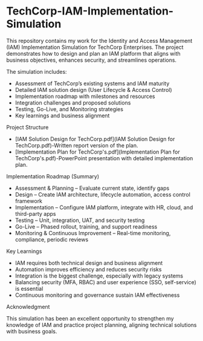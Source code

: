 # TechCorp-IAM-Implementation-Simulation
This repository contains my work for the Identity and Access Management (IAM) Implementation Simulation for TechCorp Enterprises. The project demonstrates how to design and plan an IAM platform that aligns with business objectives, enhances security, and streamlines operations.

The simulation includes:

- Assessment of TechCorp’s existing systems and IAM maturity
- Detailed IAM solution design (User Lifecycle & Access Control)
- Implementation roadmap with milestones and resources
- Integration challenges and proposed solutions
- Testing, Go-Live, and Monitoring strategies
- Key learnings and business alignment

Project Structure

- [IAM Solution Design for TechCorp.pdf](IAM Solution Design for TechCorp.pdf)-Written report version of the plan.
- [Implementation Plan for TechCorp's.pdf](Implementation Plan for TechCorp's.pdf)-PowerPoint presentation with detailed implementation plan.

Implementation Roadmap (Summary)

- Assessment & Planning – Evaluate current state, identify gaps
- Design – Create IAM architecture, lifecycle automation, access control framework
- Implementation – Configure IAM platform, integrate with HR, cloud, and third-party apps
- Testing – Unit, integration, UAT, and security testing
- Go-Live – Phased rollout, training, and support readiness
- Monitoring & Continuous Improvement – Real-time monitoring, compliance, periodic reviews

Key Learnings

- IAM requires both technical design and business alignment
- Automation improves efficiency and reduces security risks
- Integration is the biggest challenge, especially with legacy systems
- Balancing security (MFA, RBAC) and user experience (SSO, self-service) is essential
- Continuous monitoring and governance sustain IAM effectiveness

Acknowledgment

This simulation has been an excellent opportunity to strengthen my knowledge of IAM and practice project planning, aligning technical solutions with business goals.
